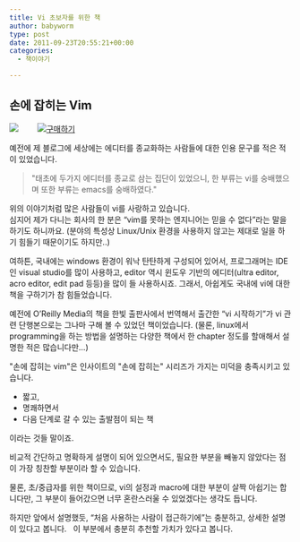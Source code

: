 ```yaml
---
title: Vi 초보자를 위한 책
author: babyworm
type: post
date: 2011-09-23T20:55:21+00:00
categories:
  - 책이야기

---
```


## 손에 잡히는 Vim
<img src='https://image.yes24.com/momo/TopCate110/MidCate07/10962545.jpg'>
<a href='http://blog.yes24.com/lib/adon/View.aspx?blogid=2221843&goodsno=4810592&adon_type=R&regs=b&art_bl=5176313'><img src='https://image.yes24.com/blogimage/blogImages/b_purchase.gif?w=625' alt='구매하기' style='vertical-align: top; margin-left: 30px; border: 0' data-recalc-dims="1" /></a>



예전에 제 블로그에 세상에는 에디터를 종교화하는 사람들에 대한 인용 문구를 적은 적이 있었습니다.

> "태초에 두가지 에디터를 종교로 삼는 집단이 있었으니, 한 부류는 vi를 숭배했으며 또한 부류는 emacs를 숭배하였다."

위의 이야기처럼 많은 사람들이 vi를 사랑하고 있습니다. <br />심지어 제가 다니는 회사의 한 분은 “vim를 못하는 엔지니어는 믿을 수 없다”라는 말을 하기도 하니까요. (분야의 특성상 Linux/Unix 환경을 사용하지 않고는 제대로 일을 하기 힘들기 때문이기도 하지만..) 

여하튼, 국내에는 windows 환경이 워낙 탄탄하게 구성되어 있어서, 프로그래머는 IDE인 visual studio를 많이 사용하고, editor 역시 윈도우 기반의 에디터(ultra editor, acro editor, edit pad 등등)을 많이 들 사용하시죠. 그래서, 아쉽게도 국내에 vi에 대한 책을 구하기가 참 힘들었습니다. 

예전에 O’Reilly Media의 책을 한빛 출판사에서 번역해서 출간한 “vi 시작하기”가 vi 관련 단행본으로는 그나마 구해 볼 수 있었던 책이었습니다. (물론, linux에서 programming을 하는 방법을 설명하는 다양한 책에서 한 chapter 정도를 할애해서 설명한 적은 많습니다만…)

"손에 잡히는 vim"은 인사이트의 "손에 잡히는" 시리즈가 가지는 미덕을 충족시키고 있습니다.
- 짧고,
- 명쾌하면서
- 다음 단계로 갈 수 있는 출발점이 되는 책

이라는 것들 말이죠.

비교적 간단하고 명확하게 설명이 되어 있으면서도, 필요한 부분을 빼놓지 않았다는 점이 가장 칭찬할 부분이라 할 수 있습니다.
    <p>
      물론, 초/중급자를 위한 책이므로, vi의 설정과 macro에 대한 부분이 살짝 아쉽기는 합니다만, 그 부분이 들어갔으면 너무 혼란스러울 수 있었겠다는 생각도 듭니다. 
    </p>
    <p>
      하지만 앞에서 설명했듯, “처음 사용하는 사람이 접근하기에”는 충분하고, 상세한 설명이 있다고 봅니다.   이 부분에서 충분히 추천할 가치가 있다고 봅니다. <br /></span>
    </p>
